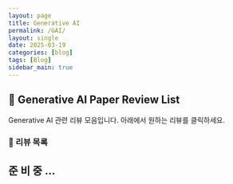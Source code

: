 ```yaml
---
layout: page
title: Generative AI
permalink: /GAI/
layout: single
date: 2025-03-19
categories: [blog]
tags: [Blog]
sidebar_main: true
---
```


## 🧠 Generative AI Paper Review List

Generative AI 관련 리뷰 모음입니다. 아래에서 원하는 리뷰를 클릭하세요.

### 📌 리뷰 목록

## 준 비 중 ...